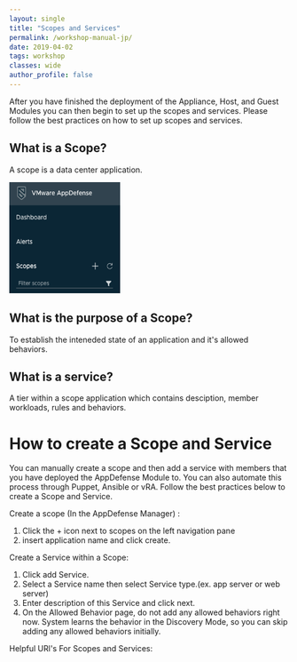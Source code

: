 ```yaml
---
layout: single
title: "Scopes and Services"
permalink: /workshop-manual-jp/
date: 2019-04-02
tags: workshop
classes: wide
author_profile: false
---
```


After you have finished the deployment of the Appliance, Host, and Guest Modules you can then begin to set up the scopes and services. Please follow the best practices on how to set up scopes and services.

## What is a Scope? 

 A scope is a data center application.
 
<img src="assets/images/scopedash.png" alt="scope picture" style="width:200px;height:200px">

## What is the purpose of a Scope? 

To establish the inteneded state of an application and it's allowed behaviors. 

## What is a service? 

A tier within a scope application which contains desciption, member workloads, rules and behaviors. 

# How to create a Scope and Service

You can manually create a scope and then add a service with members that you have deployed the AppDefense Module to. You can also automate this process through Puppet, Ansible or vRA. Follow the best practices below to create a Scope and Service.

Create a scope (In the AppDefense Manager) : 
1. Click the + icon next to scopes on the left navigation pane
2. insert application name and click create. 

Create a Service within a Scope: 
1. Click add Service. 
2. Select a Service name then select Service type.(ex. app server or web server) 
3. Enter description of this Service and click next.
4. On the Allowed Behavior page, do not add any allowed behaviors right now. System learns the behavior in the Discovery Mode, so you can skip adding any allowed behaviors initially.

Helpful URl's For Scopes and Services: 


